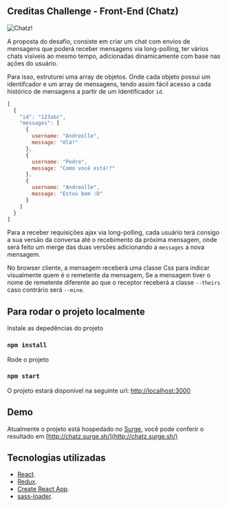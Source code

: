## Creditas Challenge - Front-End (Chatz)

![Chatz!](https://media.giphy.com/media/fdY8eXSKCy27fzkoQb/giphy.gif)

A proposta do desafio, consiste em criar um chat com envios de mensagens que poderá receber mensagens via long-polling,
ter vários chats visíveis ao mesmo tempo, adicionadas dinamicamente com base nas ações do usuário.

Para isso, estruturei uma array de objetos. Onde cada objeto possui um identifcador e um array de mensagens,
tendo assim fácil acesso a cada histórico de mensagens a partir de um Identificador `id`.

```js
[
  {
    "id": "123abc",
    "messages": [
      {
        username: "Andreolle",
        message: "Olá!"
      },
      {
        username: "Pedro",
        message: "Como você está!?"
      },
      {
        username: "Andreolle",
        message: "Estou bem :D"
      }
    ]
  }
]
```

Para a receber requisições ajax via long-polling, cada usuário terá consigo a sua versão da conversa até o recebimento da próxima
mensagem, onde será feito um merge das duas versões adicionando a `messages` a nova mensagem. 

No browser cliente, a mensagem receberá uma classe Css para indicar visualmente quem é o remetente da mensagem, 
Se a mensagem tiver o nome de remetente diferente ao que o receptor receberá a classe `--theirs` caso contrário será `--mine`. 

## Para rodar o projeto localmente

Instale as depedências do projeto
### `npm install`

Rode o projeto
### `npm start`

O projeto estará disponivel na seguinte url: [http://localhost:3000](http://localhost:3000)

## Demo

Atualmente o projeto está hospedado no [Surge](https://surge.sh/), você pode conferir o resultado em [http://chatz.surge.sh/](http://chatz.surge.sh/)

## Tecnologias utilizadas

* [React](https://reactjs.org/).
* [Redux](https://redux.js.org/).
* [Create React App](https://facebook.github.io/create-react-app/).
* [sass-loader](https://github.com/webpack-contrib/sass-loader).
